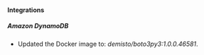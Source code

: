 #### Integrations
##### Amazon DynamoDB
- Updated the Docker image to: *demisto/boto3py3:1.0.0.46581*.
